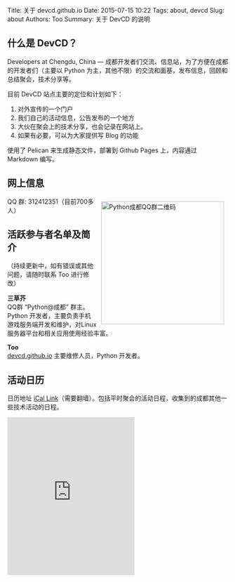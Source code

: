 Title: 关于 devcd.github.io
Date: 2015-07-15 10:22
Tags: about, devcd
Slug: about
Authors: Too
Summary: 关于 DevCD 的说明

## 什么是 DevCD？
Developers at Chengdu, China — 成都开发者们交流、信息站，为了方便在成都的开发者们（主要以 Python 为主，其他不限）的交流和面基，发布信息，回顾和总结聚会，技术分享等。

目前 DevCD 站点主要的定位和计划如下：  
1. 对外宣传的一个门户  
2. 我们自己的活动信息，公告发布的一个地方  
3. 大伙在聚会上的技术分享，也会记录在网站上。  
4. 如果有必要，可以为大家提供写 Blog 的功能  

使用了 Pelican 来生成静态文件，部署到 Github Pages 上，内容通过 Markdown 编写。

## 网上信息  
<div class=text-center style="float: right; clear: left;    margin: 10px;"><img src=/img/qq.png width=280 alt=Python成都QQ群二维码></div>  

QQ 群: 312412351（目前700多人）  

## 活跃参与者名单及简介
（持续更新中，如有错误或其他问题，请随时联系 Too 进行修改）

**三草芥**  
QQ群 “Python@成都” 群主。Python 开发者，主要负责手机游戏服务端开发和维护，对Linux服务器平台和相关应用使用经验丰富。

**Too**  
[devcd.github.io]() 主要维修人员，Python 开发者。

## 活动日历
日历地址 [iCal Link][6]（需要翻墙）。包括平时聚会的活动日程，收集到的成都其他一些技术活动的日程。

<iframe src="https://www.google.com/calendar/embed?showPrint=0&amp;showCalendars=0&amp;mode=AGENDA&amp;showNav=0&amp;height=600&amp;wkst=2&amp;bgcolor=%23FFFFFF&amp;src=ra63v1eqoj62iu7o5mq7ul3bbs%40group.calendar.google.com&amp;color=%238C500B&amp;ctz=Asia%2FShanghai" style=" border-width:0 " width="290" height="360" frameborder="0" scrolling="no"></iframe>

[6]:	https://www.google.com/calendar/ical/ra63v1eqoj62iu7o5mq7ul3bbs%40group.calendar.google.com/public/basic.ics
